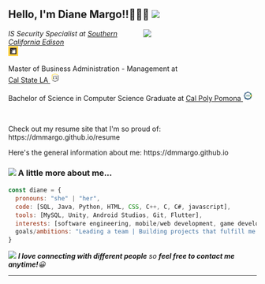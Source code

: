 

<!--
# It's me, Diane!👋👋👋

**dmmargo/dmmargo** is a ✨ _special_ ✨ repository because its `README.md` (this file) appears on your GitHub profile.

Here are some ideas to get you started:

- 🔭 I’m currently working on 
- 🌱 I’m currently learning ...
- 👯 I’m looking to collaborate on ...
- 🤔 I’m looking for help with ...
- 💬 Ask me about ...
- 📫 How to reach me: ...
- 😄 Pronouns: ...
- ⚡ Fun fact: ...
-->

<h2> Hello, I'm Diane Margo!!👋👋👋 <img src="https://thumbs.gfycat.com/FlawedBitesizedFantail-max-1mb.gif" width="50"></h2>

<img align='right' src="https://dmmargo.github.io/images/profile/linkedinprofile.jpg" width="230">

<p><em>IS Security Specialist at 
  <a href="https://www.sce.com/">Southern California Edison </a><br>
  <img src="https://github.com/dmmargo/dmmargo/blob/main/images/SCE%20Logo.jpeg?raw=true" width="20">
</em></p>

Master of Business Administration - Management at  
  <a href="https://www.calstatela.edu/business/gradprog/mba">Cal State LA </a>
  <img src="https://github.com/dmmargo/dmmargo/blob/main/images/csula%20logo.png?raw=true" width="20">
  
</em></p>

Bachelor of Science in Computer Science Graduate at 
  <a href="https://www.cpp.edu/">Cal Poly Pomona </a>
  <img src="https://github.com/dmmargo/dmmargo/blob/main/images/CPP%20logo.png?raw=true" width="20">
</em></p>

<br>
<p>Check out my resume site that I'm so proud of: https://dmmargo.github.io/resume</p>
<p>Here's the general information about me: https://dmmargo.github.io</p>

<!-- … 
### <img src="https://data.whicdn.com/images/251791502/original.gif" width="50"> A little more about me...  
-->
### <img src="https://cdn-icons-png.flaticon.com/256/3719/3719420.png" width="20"> A little more about me...  

```javascript
const diane = {
  pronouns: "she" | "her",
  code: [SQL, Java, Python, HTML, CSS, C++, C, C#, javascript],
  tools: [MySQL, Unity, Android Studios, Git, Flutter],
  interests: [software engineering, mobile/web development, game development, networks],
  goals/ambitions: "Leading a team | Building projects that fulfill me | Staying curious about safety and life as a whole"
}
```

<img src="https://thumbs.gfycat.com/HeftyGreenAidi-max-1mb.gif" width="60"> <em><b>I love connecting with different people</b> so <b>feel free to contact me anytime!</b>😀</em>

---
